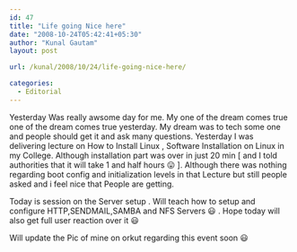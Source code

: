 ```yaml
---
id: 47
title: "Life going Nice here"
date: "2008-10-24T05:42:41+05:30"
author: "Kunal Gautam"
layout: post

url: /kunal/2008/10/24/life-going-nice-here/

categories:
  - Editorial
---
```


Yesterday Was really awsome day for me. My one of the dream comes true one of the dream comes true yesterday. My dream was to tech some one and people should get it and ask many questions. Yesterday I was delivering lecture on How to Install Linux , Software Installation on Linux in my College. Although installation part was over in just 20 min \[ and I told authorities that it will take 1 and half hours 😛 \]. Although there was nothing regarding boot config and initialization levels in that Lecture but still people asked and i feel nice that People are getting.

Today is session on the Server setup . Will teach how to setup and configure HTTP,SENDMAIL,SAMBA and NFS Servers 😃 . Hope today will also get full user reaction over it 😃

Will update the Pic of mine on orkut regarding this event soon 😃
